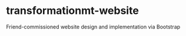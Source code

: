 transformationmt-website
========================

Friend-commissioned website design and implementation via Bootstrap
